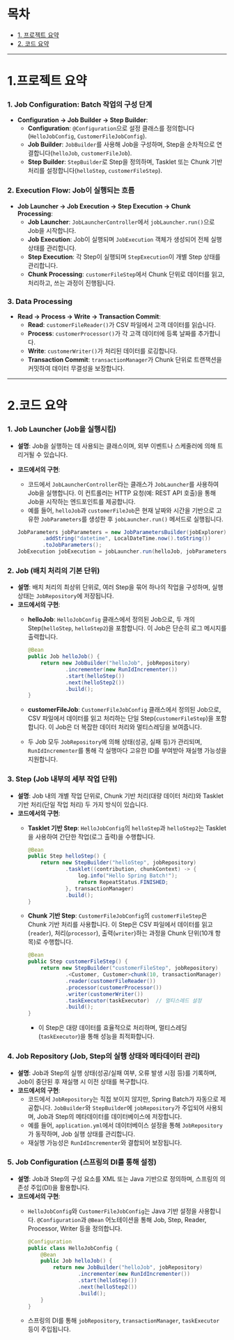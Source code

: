 # 목차

- [1. 프로젝트 요약](#1프로젝트-요약)
- [2. 코드 요약](#2코드-요약)

---
# 1.프로젝트 요약

### **1. Job Configuration: Batch 작업의 구성 단계**

- **Configuration → Job Builder → Step Builder**:
    - **Configuration**: `@Configuration`으로 설정 클래스를 정의합니다(`HelloJobConfig`, `CustomerFileJobConfig`).
    - **Job Builder**: `JobBuilder`를 사용해 Job을 구성하며, Step을 순차적으로 연결합니다(`helloJob`, `customerFileJob`).
    - **Step Builder**: `StepBuilder`로 Step을 정의하며, Tasklet 또는 Chunk 기반 처리를 설정합니다(`helloStep`, `customerFileStep`).

### **2. Execution Flow: Job이 실행되는 흐름**

- **Job Launcher → Job Execution → Step Execution → Chunk Processing**:
    - **Job Launcher**: `JobLauncherController`에서 `jobLauncher.run()`으로 Job을 시작합니다.
    - **Job Execution**: Job이 실행되며 `JobExecution` 객체가 생성되어 전체 실행 상태를 관리합니다.
    - **Step Execution**: 각 Step이 실행되며 `StepExecution`이 개별 Step 상태를 관리합니다.
    - **Chunk Processing**: `customerFileStep`에서 Chunk 단위로 데이터를 읽고, 처리하고, 쓰는 과정이 진행됩니다.

### **3. Data Processing**

- **Read → Process → Write → Transaction Commit**:
    - **Read**: `customerFileReader()`가 CSV 파일에서 고객 데이터를 읽습니다.
    - **Process**: `customerProcessor()`가 각 고객 데이터에 등록 날짜를 추가합니다.
    - **Write**: `customerWriter()`가 처리된 데이터를 로깅합니다.
    - **Transaction Commit**: `transactionManager`가 Chunk 단위로 트랜잭션을 커밋하여 데이터 무결성을 보장합니다.

---
# 2.코드 요약

### 1. **Job Launcher (Job을 실행시킴)**

- **설명**: Job을 실행하는 데 사용되는 클래스이며, 외부 이벤트나 스케줄러에 의해 트리거될 수 있습니다.
- **코드에서의 구현**:
    - 코드에서 `JobLauncherController`라는 클래스가 `JobLauncher`를 사용하여 Job을 실행합니다. 이 컨트롤러는 HTTP 요청(예: REST API 호출)을 통해 Job을 시작하는 엔드포인트를 제공합니다.
    - 예를 들어, `helloJob`과 `customerFileJob`은 현재 날짜와 시간을 기반으로 고유한 `JobParameters`를 생성한 후 `jobLauncher.run()` 메서드로 실행됩니다.

    ```java
    JobParameters jobParameters = new JobParametersBuilder(jobExplorer)
            .addString("datetime", LocalDateTime.now().toString())
            .toJobParameters();
    JobExecution jobExecution = jobLauncher.run(helloJob, jobParameters);
    
    ```

### 2. **Job (배치 처리의 기본 단위)**

- **설명**: 배치 처리의 최상위 단위로, 여러 Step을 묶어 하나의 작업을 구성하며, 실행 상태는 `JobRepository`에 저장됩니다.
- **코드에서의 구현**:
    - **helloJob**: `HelloJobConfig` 클래스에서 정의된 Job으로, 두 개의 Step(`helloStep`, `helloStep2`)을 포함합니다. 이 Job은 단순히 로그 메시지를 출력합니다.

        ```java
        @Bean
        public Job helloJob() {
            return new JobBuilder("helloJob", jobRepository)
                    .incrementer(new RunIdIncrementer())
                    .start(helloStep())
                    .next(helloStep2())
                    .build();
        }
        
        ```

    - **customerFileJob**: `CustomerFileJobConfig` 클래스에서 정의된 Job으로, CSV 파일에서 데이터를 읽고 처리하는 단일 Step(`customerFileStep`)을 포함합니다. 이 Job은 더 복잡한 데이터 처리와 멀티스레딩을 보여줍니다.
    - 두 Job 모두 `JobRepository`에 의해 상태(성공, 실패 등)가 관리되며, `RunIdIncrementer`를 통해 각 실행마다 고유한 ID를 부여받아 재실행 가능성을 지원합니다.

### 3. **Step (Job 내부의 세부 작업 단위)**

- **설명**: Job 내의 개별 작업 단위로, Chunk 기반 처리(대량 데이터 처리)와 Tasklet 기반 처리(단일 작업 처리) 두 가지 방식이 있습니다.
- **코드에서의 구현**:
    - **Tasklet 기반 Step**: `HelloJobConfig`의 `helloStep`과 `helloStep2`는 Tasklet을 사용하여 간단한 작업(로그 출력)을 수행합니다.

        ```java
        @Bean
        public Step helloStep() {
            return new StepBuilder("helloStep", jobRepository)
                    .tasklet((contribution, chunkContext) -> {
                        log.info("Hello Spring Batch!");
                        return RepeatStatus.FINISHED;
                    }, transactionManager)
                    .build();
        }
        
        ```

    - **Chunk 기반 Step**: `CustomerFileJobConfig`의 `customerFileStep`은 Chunk 기반 처리를 사용합니다. 이 Step은 CSV 파일에서 데이터를 읽고(`reader`), 처리(`processor`), 출력(`writer`)하는 과정을 Chunk 단위(10개 항목)로 수행합니다.

        ```java
        @Bean
        public Step customerFileStep() {
            return new StepBuilder("customerFileStep", jobRepository)
                    .<Customer, Customer>chunk(10, transactionManager)
                    .reader(customerFileReader())
                    .processor(customerProcessor())
                    .writer(customerWriter())
                    .taskExecutor(taskExecutor)  // 멀티스레드 설정
                    .build();
        }
        
        ```

        - 이 Step은 대량 데이터를 효율적으로 처리하며, 멀티스레딩(`taskExecutor`)을 통해 성능을 최적화합니다.

### 4. **Job Repository (Job, Step의 실행 상태와 메타데이터 관리)**

- **설명**: Job과 Step의 실행 상태(성공/실패 여부, 오류 발생 시점 등)를 기록하며, Job이 중단된 후 재실행 시 이전 상태를 복구합니다.
- **코드에서의 구현**:
    - 코드에서 `JobRepository`는 직접 보이지 않지만, Spring Batch가 자동으로 제공합니다. `JobBuilder`와 `StepBuilder`에 `jobRepository`가 주입되어 사용되며, Job과 Step의 메타데이터를 데이터베이스에 저장합니다.
    - 예를 들어, `application.yml`에서 데이터베이스 설정을 통해 `JobRepository`가 동작하며, Job 실행 상태를 관리합니다.
    - 재실행 가능성은 `RunIdIncrementer`와 결합되어 보장됩니다.

### 5. **Job Configuration (스프링의 DI를 통해 설정)**

- **설명**: Job과 Step의 구성 요소를 XML 또는 Java 기반으로 정의하며, 스프링의 의존성 주입(DI)을 활용합니다.
- **코드에서의 구현**:
    - `HelloJobConfig`와 `CustomerFileJobConfig`는 Java 기반 설정을 사용합니다. `@Configuration`과 `@Bean` 어노테이션을 통해 Job, Step, Reader, Processor, Writer 등을 정의합니다.

        ```java
        @Configuration
        public class HelloJobConfig {
            @Bean
            public Job helloJob() {
                return new JobBuilder("helloJob", jobRepository)
                        .incrementer(new RunIdIncrementer())
                        .start(helloStep())
                        .next(helloStep2())
                        .build();
            }
        }
        
        ```

    - 스프링의 DI를 통해 `jobRepository`, `transactionManager`, `taskExecutor` 등이 주입됩니다.
